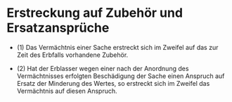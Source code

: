 # Erstreckung auf Zubehör und Ersatzansprüche

- (1) Das Vermächtnis einer Sache erstreckt sich im Zweifel auf das zur Zeit des Erbfalls vorhandene Zubehör.

- (2) Hat der Erblasser wegen einer nach der Anordnung des Vermächtnisses erfolgten Beschädigung der Sache einen Anspruch auf Ersatz der Minderung des Wertes, so erstreckt sich im Zweifel das Vermächtnis auf diesen Anspruch.

